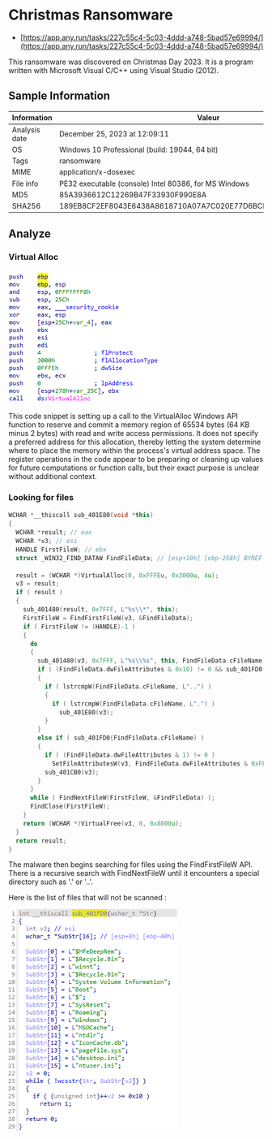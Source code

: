 # Christmas Ransomware

* [https://app.any.run/tasks/227c55c4-5c03-4ddd-a748-5bad57e69994/](https://app.any.run/tasks/227c55c4-5c03-4ddd-a748-5bad57e69994/)

This ransomware was discovered on Christmas Day 2023. It is a program written with Microsoft Visual C/C++ using Visual Studio (2012).

## Sample Information

| Information         | Valeur                                           |
|---------------------|-------------------------------------------------|
| Analysis date       | December 25, 2023 at 12:09:11                   |
| OS                  | Windows 10 Professional (build: 19044, 64 bit)  |
| Tags                | ransomware                                      |
| MIME                | application/x-dosexec                           |
| File info           | PE32 executable (console) Intel 80386, for MS Windows |
| MD5                 | 85A3936612C12269B47F33930F990E8A               |
| SHA256              | 189EB8CF2EF8043E6438A8618710A07A7C020E77D6BCDD2D561BC50E073BCD83 |

## Analyze

### Virtual Alloc

![virtualalloc](/images/christmas/virtualalloc.png)

This code snippet is setting up a call to the VirtualAlloc Windows API function to reserve and commit a memory region of 65534 bytes (64 KB minus 2 bytes) with read and write access permissions. It does not specify a preferred address for this allocation, thereby letting the system determine where to place the memory within the process's virtual address space. The register operations in the code appear to be preparing or cleaning up values for future computations or function calls, but their exact purpose is unclear without additional context.

### Looking for files

```cpp
WCHAR *__thiscall sub_401E80(void *this)
{
  WCHAR *result; // eax
  WCHAR *v3; // esi
  HANDLE FirstFileW; // ebx
  struct _WIN32_FIND_DATAW FindFileData; // [esp+10h] [ebp-258h] BYREF

  result = (WCHAR *)VirtualAlloc(0, 0xFFFEu, 0x3000u, 4u);
  v3 = result;
  if ( result )
  {
    sub_401480(result, 0x7FFF, L"%s\\*", this);
    FirstFileW = FindFirstFileW(v3, &FindFileData);
    if ( FirstFileW != (HANDLE)-1 )
    {
      do
      {
        sub_401480(v3, 0x7FFF, L"%s\\%s", this, FindFileData.cFileName);
        if ( (FindFileData.dwFileAttributes & 0x10) != 0 && sub_401FD0(FindFileData.cFileName) )
        {
          if ( lstrcmpW(FindFileData.cFileName, L"..") )
          {
            if ( lstrcmpW(FindFileData.cFileName, L".") )
              sub_401E80(v3);
          }
        }
        else if ( sub_401FD0(FindFileData.cFileName) )
        {
          if ( (FindFileData.dwFileAttributes & 1) != 0 )
            SetFileAttributesW(v3, FindFileData.dwFileAttributes & 0xFFFFFFFE);
          sub_401CB0(v3);
        }
      }
      while ( FindNextFileW(FirstFileW, &FindFileData) );
      FindClose(FirstFileW);
    }
    return (WCHAR *)VirtualFree(v3, 0, 0x8000u);
  }
  return result;
}
```

The malware then begins searching for files using the FindFirstFileW API. There is a recursive search with FindNextFileW until it encounters a special directory such as '.' or '..'.

Here is the list of files that will not be scanned :

![exclude-directory](/images/christmas/exclude-directory.png)

